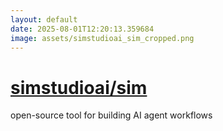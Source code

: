 ```yaml
---
layout: default
date: 2025-08-01T12:20:13.359684
image: assets/simstudioai_sim_cropped.png
---
```


# [simstudioai/sim](https://github.com/simstudioai/sim)

open-source tool for building AI agent workflows
